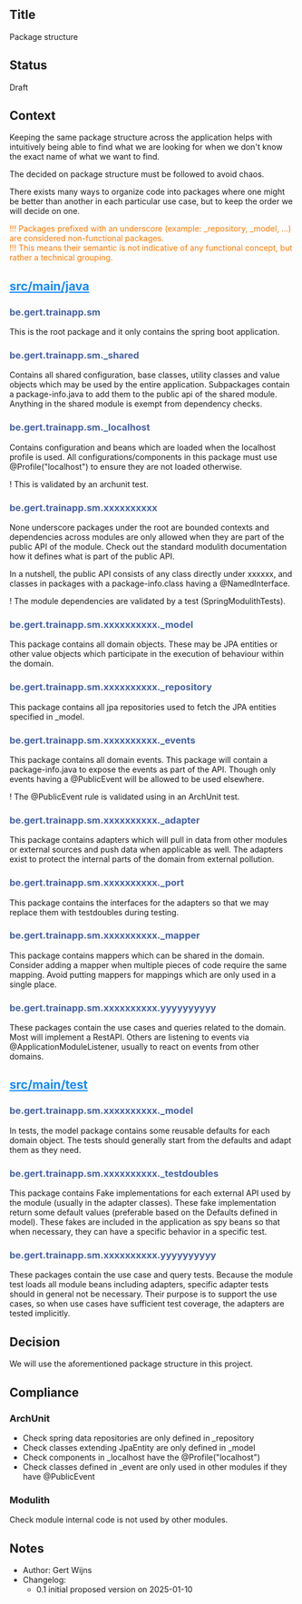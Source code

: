 ## Title
Package structure

## Status
Draft

## Context
Keeping the same package structure across the application helps with intuitively being able to 
find what we are looking for when we don't know the exact name of what we want to find.

The decided on package structure must be followed to avoid chaos.

There exists many ways to organize code into packages where one might be better than another 
in each particular use case, but to keep the order we will decide on one.

<span style="color:#FF7900;">!!! Packages prefixed with an underscore (example: _repository, _model, ...) are considered non-functional packages.<br>
!!! This means their semantic is not indicative of any functional concept, but rather a technical grouping.</span>

## <span style="color:#1589FF;"><u>src/main/java</u></span>
### <span style="color:#4863A0;">be.gert.trainapp.sm</span>
This is the root package and it only contains the spring boot application.

### <span style="color:#4863A0;">be.gert.trainapp.sm._shared</span>
Contains all shared configuration, base classes, utility classes and value objects which may be used by the entire application.
Subpackages contain a package-info.java to add them to the public api of the shared module. Anything in the shared module is exempt from dependency checks.

### <span style="color:#4863A0;">be.gert.trainapp.sm._localhost</span>
Contains configuration and beans which are loaded when the localhost profile is used. 
All configurations/components in this package must use @Profile("localhost") to ensure they are not loaded otherwise.

! This is validated by an archunit test.

### <span style="color:#4863A0;">be.gert.trainapp.sm.xxxxxxxxxx</span>
None underscore packages under the root are bounded contexts and dependencies across modules are only allowed 
when they are part of the public API of the module. 
Check out the standard modulith documentation how it defines what is part of the public API. 

In a nutshell, the public API consists of any class directly under xxxxxx, and classes in packages with a package-info.class having a @NamedInterface.

! The module dependencies are validated by a test (SpringModulithTests).

### <span style="color:#4863A0;">be.gert.trainapp.sm.xxxxxxxxxx._model</span>
This package contains all domain objects. These may be JPA entities or other value objects which participate in 
the execution of behaviour within the domain.

### <span style="color:#4863A0;">be.gert.trainapp.sm.xxxxxxxxxx._repository</span>
This package contains all jpa repositories used to fetch the JPA entities specified in _model.

### <span style="color:#4863A0;">be.gert.trainapp.sm.xxxxxxxxxx._events</span>
This package contains all domain events. This package will contain a package-info.java to expose the events as part of the API.
Though only events having a @PublicEvent will be allowed to be used elsewhere. 

! The @PublicEvent rule is validated using in an ArchUnit test.

### <span style="color:#4863A0;">be.gert.trainapp.sm.xxxxxxxxxx._adapter</span>
This package contains adapters which will pull in data from other modules or external sources and push data when applicable as well.
The adapters exist to protect the internal parts of the domain from external pollution.

### <span style="color:#4863A0;">be.gert.trainapp.sm.xxxxxxxxxx._port</span>
This package contains the interfaces for the adapters so that we may replace them with testdoubles during testing.

### <span style="color:#4863A0;">be.gert.trainapp.sm.xxxxxxxxxx._mapper</span>
This package contains mappers which can be shared in the domain. Consider adding a mapper when multiple pieces of code
require the same mapping. Avoid putting mappers for mappings which are only used in a single place.

### <span style="color:#4863A0;">be.gert.trainapp.sm.xxxxxxxxxx.yyyyyyyyyy</span>
These packages contain the use cases and queries related to the domain. Most will implement a RestAPI.
Others are listening to events via @ApplicationModuleListener, usually to react on events from other domains.

## <span style="color:#1589FF;"><u>src/main/test</u></span>

### <span style="color:#4863A0;">be.gert.trainapp.sm.xxxxxxxxxx._model</span>
In tests, the model package contains some reusable defaults for each domain object.
The tests should generally start from the defaults and adapt them as they need.

### <span style="color:#4863A0;">be.gert.trainapp.sm.xxxxxxxxxx._testdoubles</span>
This package contains Fake implementations for each external API used by the module (usually in the adapter classes).
These fake implementation return some default values (preferable based on the Defaults defined in model).
These fakes are included in the application as spy beans so that when necessary, they can have a specific
behavior in a specific test.

### <span style="color:#4863A0;">be.gert.trainapp.sm.xxxxxxxxxx.yyyyyyyyyy</span>
These packages contain the use case and query tests. 
Because the module test loads all module beans including adapters, specific adapter tests should in general not be necessary.
Their purpose is to support the use cases, so when use cases have sufficient test coverage, the adapters are tested implicitly.

## Decision

We will use the aforementioned package structure in this project.

## Compliance

### ArchUnit 
- Check spring data repositories are only defined in _repository
- Check classes extending JpaEntity are only defined in _model
- Check components in _localhost have the @Profile("localhost")
- Check classes defined in _event are only used in other modules if they have @PublicEvent

### Modulith 
Check module internal code is not used by other modules.

## Notes
- Author: Gert Wijns
- Changelog:
    - 0.1 initial proposed version on 2025-01-10
